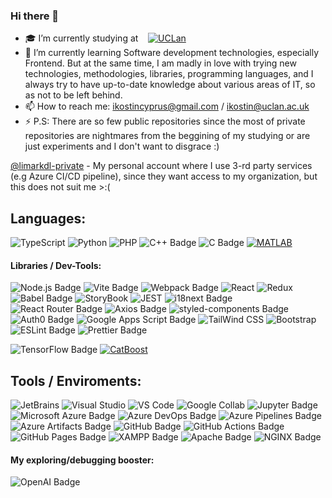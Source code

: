### Hi there 👋
- 🎓 I’m currently studying at &nbsp;&nbsp; [![UCLan](https://img.shields.io/badge/-UCLan%20Cyprus-be1622?style=for-the-badge&logoColor=white)](https://www.uclancyprus.ac.cy/)
- 🌱 I’m currently learning Software development technologies, especially Frontend. But at the same time, I am madly in love with trying new technologies, methodologies, libraries, programming languages, and I always try to have up-to-date knowledge about various areas of IT, so as not to be left behind.
- 📫 How to reach me: ikostincyprus@gmail.com / ikostin@uclan.ac.uk
- ⚡ P.S: There are so few public repositories since the most of private repositories are nightmares from the beggining of my studying or are just experiments and I don't want to disgrace :)

[@limarkdl-private](https://github.com/limarkdl-private) - My personal account where I use 3-rd party services (e.g Azure CI/CD pipeline), since they want access to my organization, but this does not suit me >:(


## Languages:

![TypeScript](https://img.shields.io/badge/-TypeScript-3178C6?style=for-the-badge&logo=typescript&logoColor=white)
![Python](https://img.shields.io/badge/-Python-3776AB?style=for-the-badge&logo=python&logoColor=white)
![PHP](https://img.shields.io/badge/-PHP-777BB4?style=for-the-badge&logo=php&logoColor=white)
![C++ Badge](https://img.shields.io/badge/C%2B%2B-00599C?logo=cplusplus&logoColor=fff&style=for-the-badge)
![C Badge](https://img.shields.io/badge/C-A8B9CC?logo=c&logoColor=fff&style=for-the-badge)
[![MATLAB](https://img.shields.io/badge/-MATLAB-0076A8?style=for-the-badge&logo=mathworks&logoColor=white)](https://www.mathworks.com/products/matlab.html)



#### Libraries / Dev-Tools:

![Node.js Badge](https://img.shields.io/badge/Node.js-393?logo=nodedotjs&logoColor=fff&style=for-the-badge)
![Vite Badge](https://img.shields.io/badge/Vite-646CFF?logo=vite&logoColor=fff&style=for-the-badge)
![Webpack Badge](https://img.shields.io/badge/Webpack-8DD6F9?logo=webpack&logoColor=000&style=for-the-badge)
![React](https://img.shields.io/badge/-React-61DAFB?style=for-the-badge&logo=react&logoColor=white) 
![Redux](https://img.shields.io/badge/-Redux-764ABC?style=for-the-badge&logo=redux&logoColor=white) 
![Babel Badge](https://img.shields.io/badge/Babel-F9DC3E?logo=babel&logoColor=000&style=for-the-badge)
![StoryBook](https://img.shields.io/badge/-StoryBook-FF4785?style=for-the-badge&logo=storybook&logoColor=white)
![JEST](https://img.shields.io/badge/-JEST-C21325?style=for-the-badge&logo=jest&logoColor=white)
![i18next Badge](https://img.shields.io/badge/i18next-26A69A?logo=i18next&logoColor=fff&style=for-the-badge)
![React Router Badge](https://img.shields.io/badge/React%20Router-CA4245?logo=reactrouter&logoColor=fff&style=for-the-badge)
![Axios Badge](https://img.shields.io/badge/Axios-5A29E4?logo=axios&logoColor=fff&style=for-the-badge)
![styled-components Badge](https://img.shields.io/badge/styled--components-DB7093?logo=styledcomponents&logoColor=fff&style=for-the-badge)
![Auth0 Badge](https://img.shields.io/badge/Auth0-EB5424?logo=auth0&logoColor=fff&style=for-the-badge)
![Google Apps Script Badge](https://img.shields.io/badge/Google%20Apps%20Script-4285F4?logo=googleappsscript&logoColor=fff&style=for-the-badge)
![TailWind CSS](https://img.shields.io/badge/-TailWind_CSS-38B2AC?style=for-the-badge&logo=tailwind-css&logoColor=white) 
![Bootstrap](https://img.shields.io/badge/-Bootstrap-7952B3?style=for-the-badge&logo=bootstrap&logoColor=white) 
![ESLint Badge](https://img.shields.io/badge/ESLint-4B32C3?logo=eslint&logoColor=fff&style=for-the-badge)
![Prettier Badge](https://img.shields.io/badge/Prettier-F7B93E?logo=prettier&logoColor=fff&style=for-the-badge)

![TensorFlow Badge](https://img.shields.io/badge/TensorFlow-FF6F00?logo=tensorflow&logoColor=fff&style=for-the-badge)
[![CatBoost](https://img.shields.io/badge/-CatBoost-ffcc00?style=for-the-badge&logo=catboost&logoColor=ffffff)](https://catboost.ai/)

## Tools / Enviroments:

![JetBrains](https://img.shields.io/badge/-JetBrains-000000?style=for-the-badge&logo=jetbrains&logoColor=white)
![Visual Studio](https://img.shields.io/badge/-Visual_Studio-5C2D91?style=for-the-badge&logo=visual-studio&logoColor=white)
![VS Code](https://img.shields.io/badge/-VS_Code-007ACC?style=for-the-badge&logo=visual-studio-code&logoColor=white)
![Google Collab](https://img.shields.io/badge/-Google_Collab-F9AB00?style=for-the-badge&logo=google-colab&logoColor=white)
![Jupyter Badge](https://img.shields.io/badge/Jupyter-F37626?logo=jupyter&logoColor=fff&style=for-the-badge)
![Microsoft Azure Badge](https://img.shields.io/badge/Microsoft%20Azure-0078D4?logo=microsoftazure&logoColor=fff&style=for-the-badge)
![Azure DevOps Badge](https://img.shields.io/badge/Azure%20DevOps-0078D7?logo=azuredevops&logoColor=fff&style=for-the-badge)
![Azure Pipelines Badge](https://img.shields.io/badge/Azure%20Pipelines-2560E0?logo=azurepipelines&logoColor=fff&style=for-the-badge)
![Azure Artifacts Badge](https://img.shields.io/badge/Azure%20Artifacts-CB2E6D?logo=azureartifacts&logoColor=fff&style=for-the-badge)
![GitHub Badge](https://img.shields.io/badge/GitHub-181717?logo=github&logoColor=fff&style=for-the-badge)
![GitHub Actions Badge](https://img.shields.io/badge/GitHub%20Actions-2088FF?logo=githubactions&logoColor=fff&style=for-the-badge)
![GitHub Pages Badge](https://img.shields.io/badge/GitHub%20Pages-222?logo=githubpages&logoColor=fff&style=for-the-badge)
![XAMPP Badge](https://img.shields.io/badge/XAMPP-FB7A24?logo=xampp&logoColor=fff&style=for-the-badge)
![Apache Badge](https://img.shields.io/badge/Apache-D22128?logo=apache&logoColor=fff&style=for-the-badge)
![NGINX Badge](https://img.shields.io/badge/NGINX-009639?logo=nginx&logoColor=fff&style=for-the-badge)


#### My exploring/debugging booster: 
![OpenAI Badge](https://img.shields.io/badge/OpenAI-412991?logo=openai&logoColor=fff&style=for-the-badge)
